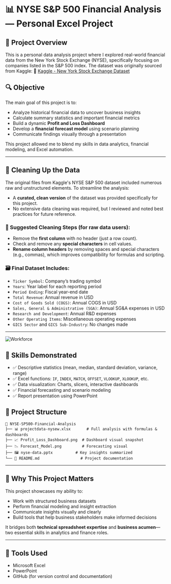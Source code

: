 # 📊 NYSE S\&P 500 Financial Analysis — Personal Excel Project

## 💼 Project Overview

This is a personal data analysis project where I explored real-world financial data from the New York Stock Exchange (NYSE), specifically focusing on companies listed in the S\&P 500 index. The dataset was originally sourced from Kaggle:
🔗 [Kaggle - New York Stock Exchange Dataset](https://www.kaggle.com/datasets/dgawlik/nyse)

## 🔍 Objective

The main goal of this project is to:

* Analyze historical financial data to uncover business insights
* Calculate summary statistics and important financial metrics
* Build a dynamic **Profit and Loss Dashboard**
* Develop a **financial forecast model** using scenario planning
* Communicate findings visually through a presentation

This project allowed me to blend my skills in data analytics, financial modeling, and Excel automation.

---

## 🧹 Cleaning Up the Data

The original files from Kaggle's NYSE S\&P 500 dataset included numerous raw and unstructured elements. To streamline the analysis:

* A **curated, clean version** of the dataset was provided specifically for this project.
* No extensive data cleaning was required, but I reviewed and noted best practices for future reference.

### 🔧 Suggested Cleaning Steps (for raw data users):

* Remove the **first column** with no header (just a row count).
* Check and remove any **special characters** in cell values.
* **Rename column headers** by removing spaces and special characters (e.g., commas), which improves compatibility for formulas and scripting.

### 🗃️ Final Dataset Includes:

* `Ticker Symbol`: Company’s trading symbol
* `Years`: Year label for each reporting period
* `Period Ending`: Fiscal year-end date
* `Total Revenue`: Annual revenue in USD
* `Cost of Goods Sold (COGS)`: Annual COGS in USD
* `Sales, General & Administrative (SGA)`: Annual SG\&A expenses in USD
* `Research and Development`: Annual R\&D expenses
* `Other Operating Items`: Miscellaneous operating expenses
* `GICS Sector` and `GICS Sub-Industry`: No changes made

---
![Workforce](https://github.com/user-attachments/assets/a189638d-7c5c-4825-a955-f821c6f4bac5)

## 🧠 Skills Demonstrated

* ✅ Descriptive statistics (mean, median, standard deviation, variance, range)
* ✅ Excel functions: `IF`, `INDEX`, `MATCH`, `OFFSET`, `VLOOKUP`, `XLOOKUP`, etc.
* ✅ Data visualization: Charts, slicers, interactive dashboards
* ✅ Financial forecasting and scenario modeling
* ✅ Report presentation using PowerPoint

## 📂 Project Structure

```
📁 NYSE-SP500-Financial-Analysis
├── 📊 projectdata-nysew.xlsx       # Full analysis with formulas & dashboards
├── 📈 Profit_Loss_Dashboard.png  # Dashboard visual snapshot
├── 📉 Forecast_Model.png         # Forecasting visual
├── 🖼️ nyse-data.pptx          # Key insights summarized
└── 📄 README.md                  # Project documentation
```

---

## 📌 Why This Project Matters

This project showcases my ability to:

* Work with structured business datasets
* Perform financial modeling and insight extraction
* Communicate insights visually and clearly
* Build tools that help business stakeholders make informed decisions

It bridges both **technical spreadsheet expertise** and **business acumen**—two essential skills in analytics and finance roles.

---

## 🚀 Tools Used

* Microsoft Excel
* PowerPoint
* GitHub (for version control and documentation)

